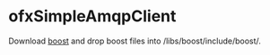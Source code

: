 ofxSimpleAmqpClient
===================

Download [boost](http://www.boost.org/users/history/version_1_54_0.html) and drop boost files into /libs/boost/include/boost/.
